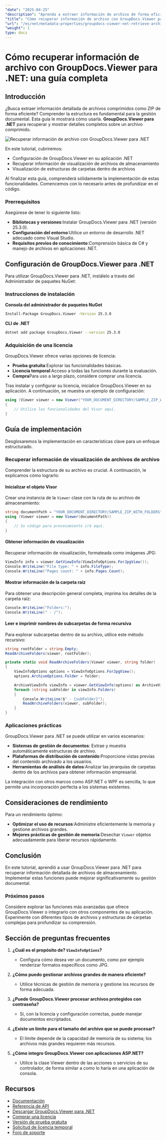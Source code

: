 ```yaml
---
"date": "2025-04-25"
"description": "Aprenda a extraer información de archivo de forma eficiente con GroupDocs.Viewer para .NET. Esta guía abarca la configuración, ejemplos de código y aplicaciones prácticas."
"title": "Cómo recuperar información de archivo con GroupDocs.Viewer para .NET&#58; una guía completa"
"url": "/es/net/metadata-properties/groupdocs-viewer-net-retrieve-archive-info/"
"weight": 1
type: docs
---
```

# Cómo recuperar información de archivo con GroupDocs.Viewer para .NET: una guía completa

## Introducción

¿Busca extraer información detallada de archivos comprimidos como ZIP de forma eficiente? Comprender la estructura es fundamental para la gestión documental. Esta guía le mostrará cómo usarla. **GroupDocs.Viewer para .NET** para recuperar y mostrar detalles completos sobre un archivo comprimido.

![Recuperar información de archivo con GroupDocs.Viewer para .NET](/viewer/metadata-properties/retrieve-archive-information.png)

En este tutorial, cubriremos:
- Configuración de GroupDocs.Viewer en su aplicación .NET
- Recuperar información de visualización de archivos de almacenamiento
- Visualización de estructuras de carpetas dentro de archivos

Al finalizar esta guía, comprenderá sólidamente la implementación de estas funcionalidades. Comencemos con lo necesario antes de profundizar en el código.

### Prerrequisitos

Asegúrese de tener lo siguiente listo:

- **Bibliotecas y versiones**:Instalar GroupDocs.Viewer para .NET (versión 25.3.0).
- **Configuración del entorno**:Utilice un entorno de desarrollo .NET adecuado como Visual Studio.
- **Requisitos previos de conocimiento**:Comprensión básica de C# y manejo de archivos en aplicaciones .NET.

## Configuración de GroupDocs.Viewer para .NET

Para utilizar GroupDocs.Viewer para .NET, instálelo a través del Administrador de paquetes NuGet:

### Instrucciones de instalación

**Consola del administrador de paquetes NuGet**
```bash
Install-Package GroupDocs.Viewer -Version 25.3.0
```

**CLI de .NET**
```bash
dotnet add package GroupDocs.Viewer --version 25.3.0
```

### Adquisición de una licencia

GroupDocs.Viewer ofrece varias opciones de licencia:
- **Prueba gratuita**:Explorar las funcionalidades básicas.
- **Licencia temporal**:Acceso a todas las funciones durante la evaluación.
- **Compra**Para uso a largo plazo, considere comprar una licencia.

Tras instalar y configurar su licencia, inicialice GroupDocs.Viewer en su aplicación. A continuación, se muestra un ejemplo de configuración:

```csharp
using (Viewer viewer = new Viewer("YOUR_DOCUMENT_DIRECTORY/SAMPLE_ZIP_WITH_FOLDERS"))
{
    // Utilice las funcionalidades del Visor aquí.
}
```

## Guía de implementación

Desglosaremos la implementación en características clave para un enfoque estructurado.

### Recuperar información de visualización de archivos de archivo

Comprender la estructura de su archivo es crucial. A continuación, le explicamos cómo lograrlo:

#### Inicializar el objeto Visor

Crear una instancia de la `Viewer` clase con la ruta de su archivo de almacenamiento:

```csharp
string documentPath = "YOUR_DOCUMENT_DIRECTORY/SAMPLE_ZIP_WITH_FOLDERS";
using (Viewer viewer = new Viewer(documentPath))
{
    // Su código para procesamiento irá aquí.
}
```

#### Obtener información de visualización

Recuperar información de visualización, formateada como imágenes JPG:

```csharp
ViewInfo info = viewer.GetViewInfo(ViewInfoOptions.ForJpgView());
Console.WriteLine("File type: " + info.FileType);
Console.WriteLine("Pages count: " + info.Pages.Count);
```

#### Mostrar información de la carpeta raíz

Para obtener una descripción general completa, imprima los detalles de la carpeta raíz:

```csharp
Console.WriteLine("Folders:");
Console.WriteLine(" - /");
```

#### Leer e imprimir nombres de subcarpetas de forma recursiva

Para explorar subcarpetas dentro de su archivo, utilice este método recursivo:

```csharp
string rootFolder = string.Empty;
ReadArchiveFolders(viewer, rootFolder);

private static void ReadArchiveFolders(Viewer viewer, string folder)
{
    ViewInfoOptions options = ViewInfoOptions.ForJpgView();
    options.ArchiveOptions.Folder = folder;

    ArchiveViewInfo viewInfo = viewer.GetViewInfo(options) as ArchiveViewInfo;
    foreach (string subFolder in viewInfo.Folders)
    {
        Console.WriteLine($" - {subFolder}");
        ReadArchiveFolders(viewer, subFolder);
    }
}
```

### Aplicaciones prácticas

GroupDocs.Viewer para .NET se puede utilizar en varios escenarios:
- **Sistemas de gestión de documentos**: Extrae y muestra automáticamente estructuras de archivo.
- **Plataformas de distribución de contenido**:Proporcione vistas previas del contenido archivado a los usuarios.
- **Herramientas de análisis de datos**:Analizar las jerarquías de carpetas dentro de los archivos para obtener información empresarial.

La integración con otros marcos como ASP.NET o WPF es sencilla, lo que permite una incorporación perfecta a los sistemas existentes.

## Consideraciones de rendimiento

Para un rendimiento óptimo:
- **Optimizar el uso de recursos**:Administre eficientemente la memoria y gestione archivos grandes.
- **Mejores prácticas de gestión de memoria**:Desechar `Viewer` objetos adecuadamente para liberar recursos rápidamente.

## Conclusión

En este tutorial, aprendió a usar GroupDocs.Viewer para .NET para recuperar información detallada de archivos de almacenamiento. Implementar estas funciones puede mejorar significativamente su gestión documental.

### Próximos pasos

Considere explorar las funciones más avanzadas que ofrece GroupDocs.Viewer o integrarlo con otros componentes de su aplicación. Experimente con diferentes tipos de archivos y estructuras de carpetas complejas para profundizar su comprensión.

## Sección de preguntas frecuentes

1. **¿Cuál es el propósito de? `ViewInfoOptions`?**
   - Configura cómo desea ver un documento, como por ejemplo renderizar formatos específicos como JPG.

2. **¿Cómo puedo gestionar archivos grandes de manera eficiente?**
   - Utilice técnicas de gestión de memoria y gestione los recursos de forma adecuada.

3. **¿Puede GroupDocs.Viewer procesar archivos protegidos con contraseña?**
   - Sí, con la licencia y configuración correctas, puede manejar documentos encriptados.

4. **¿Existe un límite para el tamaño del archivo que se puede procesar?**
   - El límite depende de la capacidad de memoria de su sistema; los archivos más grandes requieren más recursos.

5. **¿Cómo integro GroupDocs.Viewer con aplicaciones ASP.NET?**
   - Utilice la clase Viewer dentro de las acciones o servicios de su controlador, de forma similar a como lo haría en una aplicación de consola.

## Recursos

- [Documentación](https://docs.groupdocs.com/viewer/net/)
- [Referencia de API](https://reference.groupdocs.com/viewer/net/)
- [Descargar GroupDocs.Viewer para .NET](https://releases.groupdocs.com/viewer/net/)
- [Comprar una licencia](https://purchase.groupdocs.com/buy)
- [Versión de prueba gratuita](https://releases.groupdocs.com/viewer/net/)
- [Solicitud de licencia temporal](https://purchase.groupdocs.com/temporary-license/)
- [Foro de soporte](https://forum.groupdocs.com/c/viewer/9)